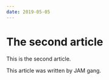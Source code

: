 ```yaml
---
date: 2019-05-05
---
```


# The second article

This is the second article.

This article was written by JAM gang.